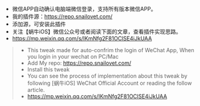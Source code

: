* 微信APP自动确认电脑端微信登录，支持所有版本微信APP。
* 我的插件源：https://repo.snailovet.com/
* 添加源，可安装此插件
* 关注【蜗牛iOS】微信公众号或者阅读下面的文章，查看插件实现思路。
* https://mp.weixin.qq.com/s/IKmNfg2F81OClSE4iJkUAA


> * This tweak made for auto-confrim the login of WeChat App, When you login in your wechat on PC/Mac
> * Add My repo: https://repo.snailovet.com/
> * Install this tweak
> * You can see the process of implementation about this tweak by following [蜗牛iOS] WeChat Official Account or reading the follow article.
> * https://mp.weixin.qq.com/s/IKmNfg2F81OClSE4iJkUAA

